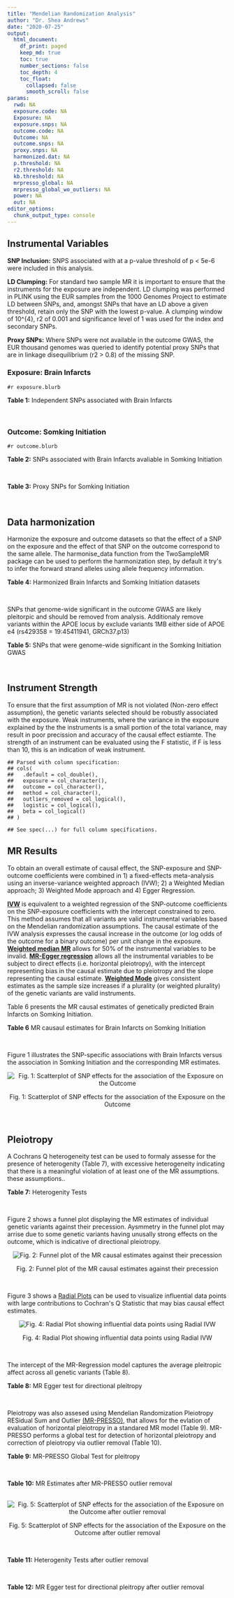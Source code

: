 ```yaml
---
title: "Mendelian Randomization Analysis"
author: "Dr. Shea Andrews"
date: "2020-07-25"
output:
  html_document:
    df_print: paged
    keep_md: true
    toc: true
    number_sections: false
    toc_depth: 4
    toc_float:
      collapsed: false
      smooth_scroll: false
params:
  rwd: NA
  exposure.code: NA
  Exposure: NA
  exposure.snps: NA
  outcome.code: NA
  Outcome: NA
  outcome.snps: NA
  proxy.snps: NA
  harmonized.dat: NA
  p.threshold: NA
  r2.threshold: NA
  kb.threshold: NA
  mrpresso_global: NA
  mrpresso_global_wo_outliers: NA
  power: NA
  out: NA
editor_options:
  chunk_output_type: console
---
```







## Instrumental Variables
**SNP Inclusion:** SNPS associated with at a p-value threshold of p < 5e-6 were included in this analysis.
<br>

**LD Clumping:** For standard two sample MR it is important to ensure that the instruments for the exposure are independent. LD clumping was performed in PLINK using the EUR samples from the 1000 Genomes Project to estimate LD between SNPs, and, amongst SNPs that have an LD above a given threshold, retain only the SNP with the lowest p-value. A clumping window of 10^{4}, r2 of 0.001 and significance level of 1 was used for the index and secondary SNPs.
<br>

**Proxy SNPs:** Where SNPs were not available in the outcome GWAS, the EUR thousand genomes was queried to identify potential proxy SNPs that are in linkage disequilibrium (r2 > 0.8) of the missing SNP.
<br>

### Exposure: Brain Infarcts
`#r exposure.blurb`
<br>

**Table 1:** Independent SNPs associated with Brain Infarcts
<div data-pagedtable="false">
  <script data-pagedtable-source type="application/json">
{"columns":[{"label":["SNP"],"name":[1],"type":["chr"],"align":["left"]},{"label":["CHROM"],"name":[2],"type":["dbl"],"align":["right"]},{"label":["POS"],"name":[3],"type":["dbl"],"align":["right"]},{"label":["REF"],"name":[4],"type":["chr"],"align":["left"]},{"label":["ALT"],"name":[5],"type":["chr"],"align":["left"]},{"label":["AF"],"name":[6],"type":["dbl"],"align":["right"]},{"label":["BETA"],"name":[7],"type":["dbl"],"align":["right"]},{"label":["SE"],"name":[8],"type":["dbl"],"align":["right"]},{"label":["Z"],"name":[9],"type":["dbl"],"align":["right"]},{"label":["P"],"name":[10],"type":["dbl"],"align":["right"]},{"label":["N"],"name":[11],"type":["dbl"],"align":["right"]},{"label":["TRAIT"],"name":[12],"type":["chr"],"align":["left"]}],"data":[{"1":"rs115769137","2":"2","3":"44154688","4":"C","5":"A","6":"0.0373","7":"0.4470","8":"0.0976","9":"4.579918","10":"4.609e-06","11":"10524","12":"brain_infarcts"},{"1":"rs7652621","2":"3","3":"25626444","4":"T","5":"C","6":"0.2001","7":"0.2548","8":"0.0552","9":"4.615940","10":"3.908e-06","11":"16230","12":"brain_infarcts"},{"1":"rs6810023","2":"3","3":"107551521","4":"G","5":"A","6":"0.1510","7":"-0.1994","8":"0.0436","9":"-4.573394","10":"4.717e-06","11":"17843","12":"brain_infarcts"},{"1":"rs75460203","2":"4","3":"32477947","4":"C","5":"T","6":"0.1577","7":"0.2568","8":"0.0560","9":"4.585714","10":"4.518e-06","11":"16652","12":"brain_infarcts"},{"1":"rs39938","2":"5","3":"127663579","4":"T","5":"C","6":"0.7856","7":"-0.1925","8":"0.0342","9":"-5.628650","10":"1.765e-08","11":"20067","12":"brain_infarcts"},{"1":"rs352757","2":"8","3":"15598037","4":"G","5":"A","6":"0.8456","7":"0.1955","8":"0.0424","9":"4.610849","10":"4.088e-06","11":"19571","12":"brain_infarcts"},{"1":"rs7979834","2":"12","3":"71738608","4":"G","5":"A","6":"0.2310","7":"0.2726","8":"0.0571","9":"4.774081","10":"1.816e-06","11":"19435","12":"brain_infarcts"},{"1":"rs12583648","2":"13","3":"21900055","4":"G","5":"C","6":"0.3310","7":"0.1895","8":"0.0325","9":"5.830769","10":"5.815e-09","11":"20770","12":"brain_infarcts"},{"1":"rs74587705","2":"15","3":"91764992","4":"C","5":"T","6":"0.0252","7":"0.6153","8":"0.1206","9":"5.101990","10":"3.357e-07","11":"8363","12":"brain_infarcts"},{"1":"rs12373108","2":"16","3":"71432507","4":"C","5":"T","6":"0.1700","7":"0.1916","8":"0.0381","9":"5.028871","10":"5.018e-07","11":"19025","12":"brain_infarcts"},{"1":"rs150111968","2":"17","3":"2164327","4":"G","5":"A","6":"0.0753","7":"-0.7063","8":"0.1508","9":"-4.683687","10":"2.813e-06","11":"7588","12":"brain_infarcts"},{"1":"rs2427238","2":"20","3":"60480767","4":"G","5":"T","6":"0.9040","7":"-0.4244","8":"0.0923","9":"-4.598050","10":"4.213e-06","11":"10769","12":"brain_infarcts"},{"1":"rs75685347","2":"21","3":"27206913","4":"C","5":"T","6":"0.2092","7":"1.1947","8":"0.2496","9":"4.786458","10":"1.705e-06","11":"422","12":"brain_infarcts"}],"options":{"columns":{"min":{},"max":[10]},"rows":{"min":[10],"max":[10]},"pages":{}}}
  </script>
</div>
<br>

### Outcome: Somking Initiation
`#r outcome.blurb`
<br>

**Table 2:** SNPs associated with Brain Infarcts avaliable in Somking Initiation
<div data-pagedtable="false">
  <script data-pagedtable-source type="application/json">
{"columns":[{"label":["SNP"],"name":[1],"type":["chr"],"align":["left"]},{"label":["CHROM"],"name":[2],"type":["dbl"],"align":["right"]},{"label":["POS"],"name":[3],"type":["dbl"],"align":["right"]},{"label":["REF"],"name":[4],"type":["chr"],"align":["left"]},{"label":["ALT"],"name":[5],"type":["chr"],"align":["left"]},{"label":["AF"],"name":[6],"type":["dbl"],"align":["right"]},{"label":["BETA"],"name":[7],"type":["dbl"],"align":["right"]},{"label":["SE"],"name":[8],"type":["dbl"],"align":["right"]},{"label":["Z"],"name":[9],"type":["dbl"],"align":["right"]},{"label":["P"],"name":[10],"type":["dbl"],"align":["right"]},{"label":["N"],"name":[11],"type":["dbl"],"align":["right"]},{"label":["TRAIT"],"name":[12],"type":["chr"],"align":["left"]}],"data":[{"1":"rs115769137","2":"2","3":"44154688","4":"C","5":"A","6":"0.0301052","7":"-0.0002613862","8":"0.0009013319","9":"-0.290","10":"0.7717000","11":"1232091","12":"Smoking_Initiation"},{"1":"rs7652621","2":"3","3":"25626444","4":"T","5":"C","6":"0.0863283","7":"-0.0034936800","8":"0.0009203592","9":"-3.796","10":"0.0001469","11":"1174994","12":"Smoking_Initiation"},{"1":"rs6810023","2":"3","3":"107551521","4":"G","5":"A","6":"0.1482960","7":"-0.0006468215","8":"0.0009008656","9":"-0.718","10":"0.4730000","11":"1232091","12":"Smoking_Initiation"},{"1":"rs75460203","2":"4","3":"32477947","4":"C","5":"T","6":"0.0428415","7":"-0.0005811012","8":"0.0009009321","9":"-0.645","10":"0.5192000","11":"1232091","12":"Smoking_Initiation"},{"1":"rs39938","2":"5","3":"127663579","4":"T","5":"C","6":"0.8495400","7":"0.0004361290","8":"0.0009010920","9":"0.484","10":"0.6281000","11":"1232091","12":"Smoking_Initiation"},{"1":"rs352757","2":"8","3":"15598037","4":"G","5":"A","6":"0.9058000","7":"0.0007818401","8":"0.0009007374","9":"0.868","10":"0.3855000","11":"1232091","12":"Smoking_Initiation"},{"1":"rs7979834","2":"12","3":"71738608","4":"G","5":"A","6":"0.3599030","7":"-0.0017655980","8":"0.0012906418","9":"-1.368","10":"0.1713000","11":"599289","12":"Smoking_Initiation"},{"1":"rs12583648","2":"13","3":"21900055","4":"G","5":"C","6":"0.3536450","7":"-0.0011363503","8":"0.0009004360","9":"-1.262","10":"0.2071000","11":"1232091","12":"Smoking_Initiation"},{"1":"rs74587705","2":"15","3":"91764992","4":"C","5":"T","6":"0.0156250","7":"0.0003199415","8":"0.0009012437","9":"0.355","10":"0.7227000","11":"1232091","12":"Smoking_Initiation"},{"1":"rs12373108","2":"16","3":"71432507","4":"C","5":"T","6":"0.1818020","7":"0.0026449774","8":"0.0008993463","9":"2.941","10":"0.0032750","11":"1232091","12":"Smoking_Initiation"},{"1":"rs150111968","2":"17","3":"2164327","4":"G","5":"A","6":"0.0197271","7":"-0.0024609556","8":"0.0008994721","9":"-2.736","10":"0.0062250","11":"1232091","12":"Smoking_Initiation"},{"1":"rs2427238","2":"20","3":"60480767","4":"G","5":"T","6":"0.9683410","7":"0.0009490765","8":"0.0009021640","9":"1.052","10":"0.2927000","11":"1227798","12":"Smoking_Initiation"},{"1":"rs75685347","2":"21","3":"27206913","4":"C","5":"T","6":"0.0155910","7":"0.0008279640","8":"0.0009261342","9":"0.894","10":"0.3714000","11":"1165375","12":"Smoking_Initiation"}],"options":{"columns":{"min":{},"max":[10]},"rows":{"min":[10],"max":[10]},"pages":{}}}
  </script>
</div>
<br>

**Table 3:** Proxy SNPs for Somking Initiation
<div data-pagedtable="false">
  <script data-pagedtable-source type="application/json">
{"columns":[{"label":["proxy.outcome"],"name":[1],"type":["lgl"],"align":["right"]},{"label":["target_snp"],"name":[2],"type":["lgl"],"align":["right"]},{"label":["proxy_snp"],"name":[3],"type":["lgl"],"align":["right"]},{"label":["ld.r2"],"name":[4],"type":["lgl"],"align":["right"]},{"label":["Dprime"],"name":[5],"type":["lgl"],"align":["right"]},{"label":["ref.proxy"],"name":[6],"type":["lgl"],"align":["right"]},{"label":["alt.proxy"],"name":[7],"type":["lgl"],"align":["right"]},{"label":["CHROM"],"name":[8],"type":["lgl"],"align":["right"]},{"label":["POS"],"name":[9],"type":["lgl"],"align":["right"]},{"label":["ALT.proxy"],"name":[10],"type":["lgl"],"align":["right"]},{"label":["REF.proxy"],"name":[11],"type":["lgl"],"align":["right"]},{"label":["AF"],"name":[12],"type":["lgl"],"align":["right"]},{"label":["BETA"],"name":[13],"type":["lgl"],"align":["right"]},{"label":["SE"],"name":[14],"type":["lgl"],"align":["right"]},{"label":["P"],"name":[15],"type":["lgl"],"align":["right"]},{"label":["N"],"name":[16],"type":["lgl"],"align":["right"]},{"label":["ref"],"name":[17],"type":["lgl"],"align":["right"]},{"label":["alt"],"name":[18],"type":["lgl"],"align":["right"]},{"label":["ALT"],"name":[19],"type":["lgl"],"align":["right"]},{"label":["REF"],"name":[20],"type":["lgl"],"align":["right"]},{"label":["PHASE"],"name":[21],"type":["lgl"],"align":["right"]}],"data":[{"1":"NA","2":"NA","3":"NA","4":"NA","5":"NA","6":"NA","7":"NA","8":"NA","9":"NA","10":"NA","11":"NA","12":"NA","13":"NA","14":"NA","15":"NA","16":"NA","17":"NA","18":"NA","19":"NA","20":"NA","21":"NA"}],"options":{"columns":{"min":{},"max":[10]},"rows":{"min":[10],"max":[10]},"pages":{}}}
  </script>
</div>
<br>

## Data harmonization
Harmonize the exposure and outcome datasets so that the effect of a SNP on the exposure and the effect of that SNP on the outcome correspond to the same allele. The harmonise_data function from the TwoSampleMR package can be used to perform the harmonization step, by default it try's to infer the forward strand alleles using allele frequency information.
<br>

**Table 4:** Harmonized Brain Infarcts and Somking Initiation datasets
<div data-pagedtable="false">
  <script data-pagedtable-source type="application/json">
{"columns":[{"label":["SNP"],"name":[1],"type":["chr"],"align":["left"]},{"label":["effect_allele.exposure"],"name":[2],"type":["chr"],"align":["left"]},{"label":["other_allele.exposure"],"name":[3],"type":["chr"],"align":["left"]},{"label":["effect_allele.outcome"],"name":[4],"type":["chr"],"align":["left"]},{"label":["other_allele.outcome"],"name":[5],"type":["chr"],"align":["left"]},{"label":["beta.exposure"],"name":[6],"type":["dbl"],"align":["right"]},{"label":["beta.outcome"],"name":[7],"type":["dbl"],"align":["right"]},{"label":["eaf.exposure"],"name":[8],"type":["dbl"],"align":["right"]},{"label":["eaf.outcome"],"name":[9],"type":["dbl"],"align":["right"]},{"label":["remove"],"name":[10],"type":["lgl"],"align":["right"]},{"label":["palindromic"],"name":[11],"type":["lgl"],"align":["right"]},{"label":["ambiguous"],"name":[12],"type":["lgl"],"align":["right"]},{"label":["id.outcome"],"name":[13],"type":["chr"],"align":["left"]},{"label":["chr.outcome"],"name":[14],"type":["dbl"],"align":["right"]},{"label":["pos.outcome"],"name":[15],"type":["dbl"],"align":["right"]},{"label":["se.outcome"],"name":[16],"type":["dbl"],"align":["right"]},{"label":["z.outcome"],"name":[17],"type":["dbl"],"align":["right"]},{"label":["pval.outcome"],"name":[18],"type":["dbl"],"align":["right"]},{"label":["samplesize.outcome"],"name":[19],"type":["dbl"],"align":["right"]},{"label":["outcome"],"name":[20],"type":["chr"],"align":["left"]},{"label":["mr_keep.outcome"],"name":[21],"type":["lgl"],"align":["right"]},{"label":["pval_origin.outcome"],"name":[22],"type":["chr"],"align":["left"]},{"label":["chr.exposure"],"name":[23],"type":["dbl"],"align":["right"]},{"label":["pos.exposure"],"name":[24],"type":["dbl"],"align":["right"]},{"label":["se.exposure"],"name":[25],"type":["dbl"],"align":["right"]},{"label":["z.exposure"],"name":[26],"type":["dbl"],"align":["right"]},{"label":["pval.exposure"],"name":[27],"type":["dbl"],"align":["right"]},{"label":["samplesize.exposure"],"name":[28],"type":["dbl"],"align":["right"]},{"label":["exposure"],"name":[29],"type":["chr"],"align":["left"]},{"label":["mr_keep.exposure"],"name":[30],"type":["lgl"],"align":["right"]},{"label":["pval_origin.exposure"],"name":[31],"type":["chr"],"align":["left"]},{"label":["id.exposure"],"name":[32],"type":["chr"],"align":["left"]},{"label":["action"],"name":[33],"type":["dbl"],"align":["right"]},{"label":["mr_keep"],"name":[34],"type":["lgl"],"align":["right"]},{"label":["pt"],"name":[35],"type":["dbl"],"align":["right"]},{"label":["pleitropy_keep"],"name":[36],"type":["lgl"],"align":["right"]},{"label":["mrpresso_RSSobs"],"name":[37],"type":["dbl"],"align":["right"]},{"label":["mrpresso_pval"],"name":[38],"type":["dbl"],"align":["right"]},{"label":["mrpresso_keep"],"name":[39],"type":["lgl"],"align":["right"]}],"data":[{"1":"rs115769137","2":"A","3":"C","4":"A","5":"C","6":"0.4470","7":"-0.0002613862","8":"0.0373","9":"0.0301052","10":"FALSE","11":"FALSE","12":"FALSE","13":"uDM7iK","14":"2","15":"44154688","16":"0.0009013319","17":"-0.290","18":"0.7717000","19":"1232091","20":"Liu2019smkint23andMe","21":"TRUE","22":"reported","23":"2","24":"44154688","25":"0.0976","26":"4.579918","27":"4.609e-06","28":"10524","29":"Chauhan2019bi","30":"TRUE","31":"reported","32":"DfOhq1","33":"2","34":"TRUE","35":"5e-06","36":"TRUE","37":"2.930029e-07","38":"1.0000","39":"TRUE"},{"1":"rs12373108","2":"T","3":"C","4":"T","5":"C","6":"0.1916","7":"0.0026449774","8":"0.1700","9":"0.1818020","10":"FALSE","11":"FALSE","12":"FALSE","13":"uDM7iK","14":"16","15":"71432507","16":"0.0008993463","17":"2.941","18":"0.0032750","19":"1232091","20":"Liu2019smkint23andMe","21":"TRUE","22":"reported","23":"16","24":"71432507","25":"0.0381","26":"5.028871","27":"5.018e-07","28":"19025","29":"Chauhan2019bi","30":"TRUE","31":"reported","32":"DfOhq1","33":"2","34":"TRUE","35":"5e-06","36":"TRUE","37":"6.618525e-06","38":"0.0416","39":"FALSE"},{"1":"rs12583648","2":"C","3":"G","4":"C","5":"G","6":"0.1895","7":"-0.0011363503","8":"0.3310","9":"0.3536450","10":"FALSE","11":"TRUE","12":"FALSE","13":"uDM7iK","14":"13","15":"21900055","16":"0.0009004360","17":"-1.262","18":"0.2071000","19":"1232091","20":"Liu2019smkint23andMe","21":"TRUE","22":"reported","23":"13","24":"21900055","25":"0.0325","26":"5.830769","27":"5.815e-09","28":"20770","29":"Chauhan2019bi","30":"TRUE","31":"reported","32":"DfOhq1","33":"2","34":"TRUE","35":"5e-06","36":"TRUE","37":"1.574468e-06","38":"1.0000","39":"TRUE"},{"1":"rs150111968","2":"A","3":"G","4":"A","5":"G","6":"-0.7063","7":"-0.0024609556","8":"0.0753","9":"0.0197271","10":"FALSE","11":"FALSE","12":"FALSE","13":"uDM7iK","14":"17","15":"2164327","16":"0.0008994721","17":"-2.736","18":"0.0062250","19":"1232091","20":"Liu2019smkint23andMe","21":"TRUE","22":"reported","23":"17","24":"2164327","25":"0.1508","26":"-4.683687","27":"2.813e-06","28":"7588","29":"Chauhan2019bi","30":"TRUE","31":"reported","32":"DfOhq1","33":"2","34":"TRUE","35":"5e-06","36":"TRUE","37":"6.243400e-06","38":"0.1313","39":"TRUE"},{"1":"rs2427238","2":"T","3":"G","4":"T","5":"G","6":"-0.4244","7":"0.0009490765","8":"0.9040","9":"0.9683410","10":"FALSE","11":"FALSE","12":"FALSE","13":"uDM7iK","14":"20","15":"60480767","16":"0.0009021640","17":"1.052","18":"0.2927000","19":"1227798","20":"Liu2019smkint23andMe","21":"TRUE","22":"reported","23":"20","24":"60480767","25":"0.0923","26":"-4.598050","27":"4.213e-06","28":"10769","29":"Chauhan2019bi","30":"TRUE","31":"reported","32":"DfOhq1","33":"2","34":"TRUE","35":"5e-06","36":"TRUE","37":"1.578552e-06","38":"1.0000","39":"TRUE"},{"1":"rs352757","2":"A","3":"G","4":"A","5":"G","6":"0.1955","7":"0.0007818401","8":"0.8456","9":"0.9058000","10":"FALSE","11":"FALSE","12":"FALSE","13":"uDM7iK","14":"8","15":"15598037","16":"0.0009007374","17":"0.868","18":"0.3855000","19":"1232091","20":"Liu2019smkint23andMe","21":"TRUE","22":"reported","23":"8","24":"15598037","25":"0.0424","26":"4.610849","27":"4.088e-06","28":"19571","29":"Chauhan2019bi","30":"TRUE","31":"reported","32":"DfOhq1","33":"2","34":"TRUE","35":"5e-06","36":"TRUE","37":"4.681505e-07","38":"1.0000","39":"TRUE"},{"1":"rs39938","2":"C","3":"T","4":"C","5":"T","6":"-0.1925","7":"0.0004361290","8":"0.7856","9":"0.8495400","10":"FALSE","11":"FALSE","12":"FALSE","13":"uDM7iK","14":"5","15":"127663579","16":"0.0009010920","17":"0.484","18":"0.6281000","19":"1232091","20":"Liu2019smkint23andMe","21":"TRUE","22":"reported","23":"5","24":"127663579","25":"0.0342","26":"-5.628650","27":"1.765e-08","28":"20067","29":"Chauhan2019bi","30":"TRUE","31":"reported","32":"DfOhq1","33":"2","34":"TRUE","35":"5e-06","36":"TRUE","37":"3.000950e-07","38":"1.0000","39":"TRUE"},{"1":"rs6810023","2":"A","3":"G","4":"A","5":"G","6":"-0.1994","7":"-0.0006468215","8":"0.1510","9":"0.1482960","10":"FALSE","11":"FALSE","12":"FALSE","13":"uDM7iK","14":"3","15":"107551521","16":"0.0009008656","17":"-0.718","18":"0.4730000","19":"1232091","20":"Liu2019smkint23andMe","21":"TRUE","22":"reported","23":"3","24":"107551521","25":"0.0436","26":"-4.573394","27":"4.717e-06","28":"17843","29":"Chauhan2019bi","30":"TRUE","31":"reported","32":"DfOhq1","33":"2","34":"TRUE","35":"5e-06","36":"TRUE","37":"2.976403e-07","38":"1.0000","39":"TRUE"},{"1":"rs74587705","2":"T","3":"C","4":"T","5":"C","6":"0.6153","7":"0.0003199415","8":"0.0252","9":"0.0156250","10":"FALSE","11":"FALSE","12":"FALSE","13":"uDM7iK","14":"15","15":"91764992","16":"0.0009012437","17":"0.355","18":"0.7227000","19":"1232091","20":"Liu2019smkint23andMe","21":"TRUE","22":"reported","23":"15","24":"91764992","25":"0.1206","26":"5.101990","27":"3.357e-07","28":"8363","29":"Chauhan2019bi","30":"TRUE","31":"reported","32":"DfOhq1","33":"2","34":"TRUE","35":"5e-06","36":"TRUE","37":"3.006325e-10","38":"1.0000","39":"TRUE"},{"1":"rs75460203","2":"T","3":"C","4":"T","5":"C","6":"0.2568","7":"-0.0005811012","8":"0.1577","9":"0.0428415","10":"FALSE","11":"FALSE","12":"FALSE","13":"uDM7iK","14":"4","15":"32477947","16":"0.0009009321","17":"-0.645","18":"0.5192000","19":"1232091","20":"Liu2019smkint23andMe","21":"TRUE","22":"reported","23":"4","24":"32477947","25":"0.0560","26":"4.585714","27":"4.518e-06","28":"16652","29":"Chauhan2019bi","30":"TRUE","31":"reported","32":"DfOhq1","33":"2","34":"TRUE","35":"5e-06","36":"TRUE","37":"5.437079e-07","38":"1.0000","39":"TRUE"},{"1":"rs75685347","2":"T","3":"C","4":"T","5":"C","6":"1.1947","7":"0.0008279640","8":"0.2092","9":"0.0155910","10":"FALSE","11":"FALSE","12":"FALSE","13":"uDM7iK","14":"21","15":"27206913","16":"0.0009261342","17":"0.894","18":"0.3714000","19":"1165375","20":"Liu2019smkint23andMe","21":"TRUE","22":"reported","23":"21","24":"27206913","25":"0.2496","26":"4.786458","27":"1.705e-06","28":"422","29":"Chauhan2019bi","30":"TRUE","31":"reported","32":"DfOhq1","33":"2","34":"TRUE","35":"5e-06","36":"TRUE","37":"1.063884e-07","38":"1.0000","39":"TRUE"},{"1":"rs7652621","2":"C","3":"T","4":"C","5":"T","6":"0.2548","7":"-0.0034936800","8":"0.2001","9":"0.0863283","10":"FALSE","11":"FALSE","12":"FALSE","13":"uDM7iK","14":"3","15":"25626444","16":"0.0009203592","17":"-3.796","18":"0.0001469","19":"1174994","20":"Liu2019smkint23andMe","21":"TRUE","22":"reported","23":"3","24":"25626444","25":"0.0552","26":"4.615940","27":"3.908e-06","28":"16230","29":"Chauhan2019bi","30":"TRUE","31":"reported","32":"DfOhq1","33":"2","34":"TRUE","35":"5e-06","36":"TRUE","37":"1.376699e-05","38":"0.0013","39":"FALSE"},{"1":"rs7979834","2":"A","3":"G","4":"A","5":"G","6":"0.2726","7":"-0.0017655980","8":"0.2310","9":"0.3599030","10":"FALSE","11":"FALSE","12":"FALSE","13":"uDM7iK","14":"12","15":"71738608","16":"0.0012906418","17":"-1.368","18":"0.1713000","19":"599289","20":"Liu2019smkint23andMe","21":"TRUE","22":"reported","23":"12","24":"71738608","25":"0.0571","26":"4.774081","27":"1.816e-06","28":"19435","29":"Chauhan2019bi","30":"TRUE","31":"reported","32":"DfOhq1","33":"2","34":"TRUE","35":"5e-06","36":"TRUE","37":"3.754838e-06","38":"1.0000","39":"TRUE"}],"options":{"columns":{"min":{},"max":[10]},"rows":{"min":[10],"max":[10]},"pages":{}}}
  </script>
</div>
<br>

SNPs that genome-wide significant in the outcome GWAS are likely pleitorpic and should be removed from analysis. Additionaly remove variants within the APOE locus by exclude variants 1MB either side of APOE e4 (rs429358 = 19:45411941, GRCh37.p13)
<br>


**Table 5:** SNPs that were genome-wide significant in the Somking Initiation GWAS
<div data-pagedtable="false">
  <script data-pagedtable-source type="application/json">
{"columns":[{"label":["SNP"],"name":[1],"type":["chr"],"align":["left"]},{"label":["chr.outcome"],"name":[2],"type":["dbl"],"align":["right"]},{"label":["pos.outcome"],"name":[3],"type":["dbl"],"align":["right"]},{"label":["pval.exposure"],"name":[4],"type":["dbl"],"align":["right"]},{"label":["pval.outcome"],"name":[5],"type":["dbl"],"align":["right"]}],"data":[],"options":{"columns":{"min":{},"max":[10]},"rows":{"min":[10],"max":[10]},"pages":{}}}
  </script>
</div>
<br>


## Instrument Strength
To ensure that the first assumption of MR is not violated (Non-zero effect assumption), the genetic variants selected should be robustly associated with the exposure. Weak instruments, where the variance in the exposure explained by the the instruments is a small portion of the total variance, may result in poor precission and accuracy of the causal effect estiamte. The strength of an instrument can be evaluated using the F statistic, if F is less than 10, this is an indication of weak instrument.


```
## Parsed with column specification:
## cols(
##   .default = col_double(),
##   exposure = col_character(),
##   outcome = col_character(),
##   method = col_character(),
##   outliers_removed = col_logical(),
##   logistic = col_logical(),
##   beta = col_logical()
## )
```

```
## See spec(...) for full column specifications.
```

<div data-pagedtable="false">
  <script data-pagedtable-source type="application/json">
{"columns":[{"label":["outliers_removed"],"name":[1],"type":["lgl"],"align":["right"]},{"label":["pve.exposure"],"name":[2],"type":["dbl"],"align":["right"]},{"label":["F"],"name":[3],"type":["dbl"],"align":["right"]},{"label":["Alpha"],"name":[4],"type":["dbl"],"align":["right"]},{"label":["NCP"],"name":[5],"type":["dbl"],"align":["right"]},{"label":["Power"],"name":[6],"type":["dbl"],"align":["right"]}],"data":[{"1":"FALSE","2":"0.01426416","3":"24.11910","4":"0.05","5":"0.006311873","6":"0.05072335"},{"1":"TRUE","2":"0.01215300","3":"24.23595","4":"0.05","5":"0.008559950","6":"0.05098113"}],"options":{"columns":{"min":{},"max":[10]},"rows":{"min":[10],"max":[10]},"pages":{}}}
  </script>
</div>

##  MR Results
To obtain an overall estimate of causal effect, the SNP-exposure and SNP-outcome coefficients were combined in 1) a fixed-effects meta-analysis using an inverse-variance weighted approach (IVW); 2) a Weighted Median approach; 3) Weighted Mode approach and 4) Egger Regression.


[**IVW**](https://doi.org/10.1002/gepi.21758) is equivalent to a weighted regression of the SNP-outcome coefficients on the SNP-exposure coefficients with the intercept constrained to zero. This method assumes that all variants are valid instrumental variables based on the Mendelian randomization assumptions. The causal estimate of the IVW analysis expresses the causal increase in the outcome (or log odds of the outcome for a binary outcome) per unit change in the exposure. [**Weighted median MR**](https://doi.org/10.1002/gepi.21965) allows for 50% of the instrumental variables to be invalid. [**MR-Egger regression**](https://doi.org/10.1093/ije/dyw220) allows all the instrumental variables to be subject to direct effects (i.e. horizontal pleiotropy), with the intercept representing bias in the causal estimate due to pleiotropy and the slope representing the causal estimate. [**Weighted Mode**](https://doi.org/10.1093/ije/dyx102) gives consistent estimates as the sample size increases if a plurality (or weighted plurality) of the genetic variants are valid instruments.
<br>



Table 6 presents the MR causal estimates of genetically predicted Brain Infarcts on Somking Initiation.
<br>

**Table 6** MR causaul estimates for Brain Infarcts on Somking Initiation
<div data-pagedtable="false">
  <script data-pagedtable-source type="application/json">
{"columns":[{"label":["id.exposure"],"name":[1],"type":["chr"],"align":["left"]},{"label":["id.outcome"],"name":[2],"type":["chr"],"align":["left"]},{"label":["outcome"],"name":[3],"type":["fctr"],"align":["left"]},{"label":["exposure"],"name":[4],"type":["fctr"],"align":["left"]},{"label":["method"],"name":[5],"type":["fctr"],"align":["left"]},{"label":["nsnp"],"name":[6],"type":["int"],"align":["right"]},{"label":["b"],"name":[7],"type":["dbl"],"align":["right"]},{"label":["se"],"name":[8],"type":["dbl"],"align":["right"]},{"label":["pval"],"name":[9],"type":["dbl"],"align":["right"]}],"data":[{"1":"DfOhq1","2":"uDM7iK","3":"Liu2019smkint23andMe","4":"Chauhan2019bi","5":"Inverse variance weighted (fixed effects)","6":"13","7":"0.0005445552","8":"0.0005235716","9":"0.2983037"},{"1":"DfOhq1","2":"uDM7iK","3":"Liu2019smkint23andMe","4":"Chauhan2019bi","5":"Weighted median","6":"13","7":"0.0006440422","8":"0.0007354441","9":"0.3811829"},{"1":"DfOhq1","2":"uDM7iK","3":"Liu2019smkint23andMe","4":"Chauhan2019bi","5":"Weighted mode","6":"13","7":"0.0007198143","8":"0.0006940138","9":"0.3201027"},{"1":"DfOhq1","2":"uDM7iK","3":"Liu2019smkint23andMe","4":"Chauhan2019bi","5":"MR Egger","6":"13","7":"0.0015746023","8":"0.0016046146","9":"0.3475370"}],"options":{"columns":{"min":{},"max":[10]},"rows":{"min":[10],"max":[10]},"pages":{}}}
  </script>
</div>
<br>

Figure 1 illustrates the SNP-specific associations with Brain Infarcts versus the association in Somking Initiation and the corresponding MR estimates.
<br>

<div class="figure" style="text-align: center">
<img src="/sc/arion/projects/LOAD/shea/Projects/MR_ADPhenome/results/MR_ADbidir/Chauhan2019bi/Liu2019smkint23andMe/Chauhan2019bi_5e-6_Liu2019smkint23andMe_MR_Analaysis_files/figure-html/scatter_plot-1.png" alt="Fig. 1: Scatterplot of SNP effects for the association of the Exposure on the Outcome"  />
<p class="caption">Fig. 1: Scatterplot of SNP effects for the association of the Exposure on the Outcome</p>
</div>
<br>


## Pleiotropy
A Cochrans Q heterogeneity test can be used to formaly assesse for the presence of heterogenity (Table 7), with excessive heterogeneity indicating that there is a meaningful violation of at least one of the MR assumptions.
these assumptions..
<br>

**Table 7:** Heterogenity Tests
<div data-pagedtable="false">
  <script data-pagedtable-source type="application/json">
{"columns":[{"label":["id.exposure"],"name":[1],"type":["chr"],"align":["left"]},{"label":["id.outcome"],"name":[2],"type":["chr"],"align":["left"]},{"label":["outcome"],"name":[3],"type":["fctr"],"align":["left"]},{"label":["exposure"],"name":[4],"type":["fctr"],"align":["left"]},{"label":["method"],"name":[5],"type":["fctr"],"align":["left"]},{"label":["Q"],"name":[6],"type":["dbl"],"align":["right"]},{"label":["Q_df"],"name":[7],"type":["dbl"],"align":["right"]},{"label":["Q_pval"],"name":[8],"type":["dbl"],"align":["right"]}],"data":[{"1":"DfOhq1","2":"uDM7iK","3":"Liu2019smkint23andMe","4":"Chauhan2019bi","5":"MR Egger","6":"34.98115","7":"11","8":"0.0002495816"},{"1":"DfOhq1","2":"uDM7iK","3":"Liu2019smkint23andMe","4":"Chauhan2019bi","5":"Inverse variance weighted","6":"36.96237","7":"12","8":"0.0002265669"}],"options":{"columns":{"min":{},"max":[10]},"rows":{"min":[10],"max":[10]},"pages":{}}}
  </script>
</div>
<br>

Figure 2 shows a funnel plot displaying the MR estimates of individual genetic variants against their precession. Aysmmetry in the funnel plot may arrise due to some genetic variants having unusally strong effects on the outcome, which is indicative of directional pleiotropy.
<br>

<div class="figure" style="text-align: center">
<img src="/sc/arion/projects/LOAD/shea/Projects/MR_ADPhenome/results/MR_ADbidir/Chauhan2019bi/Liu2019smkint23andMe/Chauhan2019bi_5e-6_Liu2019smkint23andMe_MR_Analaysis_files/figure-html/funnel_plot-1.png" alt="Fig. 2: Funnel plot of the MR causal estimates against their precession"  />
<p class="caption">Fig. 2: Funnel plot of the MR causal estimates against their precession</p>
</div>
<br>

Figure 3 shows a [Radial Plots](https://github.com/WSpiller/RadialMR) can be used to visualize influential data points with large contributions to Cochran's Q Statistic that may bias causal effect estimates.



<div class="figure" style="text-align: center">
<img src="/sc/arion/projects/LOAD/shea/Projects/MR_ADPhenome/results/MR_ADbidir/Chauhan2019bi/Liu2019smkint23andMe/Chauhan2019bi_5e-6_Liu2019smkint23andMe_MR_Analaysis_files/figure-html/Radial_Plot-1.png" alt="Fig. 4: Radial Plot showing influential data points using Radial IVW"  />
<p class="caption">Fig. 4: Radial Plot showing influential data points using Radial IVW</p>
</div>
<br>

The intercept of the MR-Regression model captures the average pleitropic affect across all genetic variants (Table 8).
<br>

**Table 8:** MR Egger test for directional pleitropy
<div data-pagedtable="false">
  <script data-pagedtable-source type="application/json">
{"columns":[{"label":["id.exposure"],"name":[1],"type":["chr"],"align":["left"]},{"label":["id.outcome"],"name":[2],"type":["chr"],"align":["left"]},{"label":["outcome"],"name":[3],"type":["fctr"],"align":["left"]},{"label":["exposure"],"name":[4],"type":["fctr"],"align":["left"]},{"label":["egger_intercept"],"name":[5],"type":["dbl"],"align":["right"]},{"label":["se"],"name":[6],"type":["dbl"],"align":["right"]},{"label":["pval"],"name":[7],"type":["dbl"],"align":["right"]}],"data":[{"1":"DfOhq1","2":"uDM7iK","3":"Liu2019smkint23andMe","4":"Chauhan2019bi","5":"-0.0006190105","6":"0.0007842466","7":"0.446613"}],"options":{"columns":{"min":{},"max":[10]},"rows":{"min":[10],"max":[10]},"pages":{}}}
  </script>
</div>
<br>

Pleiotropy was also assesed using Mendelian Randomization Pleiotropy RESidual Sum and Outlier [(MR-PRESSO)](https://doi.org/10.1038/s41588-018-0099-7), that allows for the evlation of evaluation of horizontal pleiotropy in a standared MR model (Table 9). MR-PRESSO performs a global test for detection of horizontal pleiotropy and correction of pleiotropy via outlier removal (Table 10).
<br>

**Table 9:** MR-PRESSO Global Test for pleitropy
<div data-pagedtable="false">
  <script data-pagedtable-source type="application/json">
{"columns":[{"label":["id.exposure"],"name":[1],"type":["chr"],"align":["left"]},{"label":["id.outcome"],"name":[2],"type":["chr"],"align":["left"]},{"label":["outcome"],"name":[3],"type":["chr"],"align":["left"]},{"label":["exposure"],"name":[4],"type":["chr"],"align":["left"]},{"label":["pt"],"name":[5],"type":["dbl"],"align":["right"]},{"label":["outliers_removed"],"name":[6],"type":["lgl"],"align":["right"]},{"label":["n_outliers"],"name":[7],"type":["dbl"],"align":["right"]},{"label":["RSSobs"],"name":[8],"type":["dbl"],"align":["right"]},{"label":["pval"],"name":[9],"type":["dbl"],"align":["right"]}],"data":[{"1":"DfOhq1","2":"uDM7iK","3":"Liu2019smkint23andMe","4":"Chauhan2019bi","5":"5e-06","6":"FALSE","7":"2","8":"40.75633","9":"0.0028"}],"options":{"columns":{"min":{},"max":[10]},"rows":{"min":[10],"max":[10]},"pages":{}}}
  </script>
</div>
<br>


**Table 10:** MR Estimates after MR-PRESSO outlier removal
<div data-pagedtable="false">
  <script data-pagedtable-source type="application/json">
{"columns":[{"label":["id.exposure"],"name":[1],"type":["chr"],"align":["left"]},{"label":["id.outcome"],"name":[2],"type":["chr"],"align":["left"]},{"label":["outcome"],"name":[3],"type":["fctr"],"align":["left"]},{"label":["exposure"],"name":[4],"type":["fctr"],"align":["left"]},{"label":["method"],"name":[5],"type":["fctr"],"align":["left"]},{"label":["nsnp"],"name":[6],"type":["int"],"align":["right"]},{"label":["b"],"name":[7],"type":["dbl"],"align":["right"]},{"label":["se"],"name":[8],"type":["dbl"],"align":["right"]},{"label":["pval"],"name":[9],"type":["dbl"],"align":["right"]}],"data":[{"1":"DfOhq1","2":"uDM7iK","3":"Liu2019smkint23andMe","4":"Chauhan2019bi","5":"Inverse variance weighted (fixed effects)","6":"11","7":"0.0006837556","8":"0.0005325550","9":"0.1991715"},{"1":"DfOhq1","2":"uDM7iK","3":"Liu2019smkint23andMe","4":"Chauhan2019bi","5":"Weighted median","6":"11","7":"0.0006450364","8":"0.0007861642","9":"0.4119393"},{"1":"DfOhq1","2":"uDM7iK","3":"Liu2019smkint23andMe","4":"Chauhan2019bi","5":"Weighted mode","6":"11","7":"0.0005829149","8":"0.0007450611","9":"0.4521241"},{"1":"DfOhq1","2":"uDM7iK","3":"Liu2019smkint23andMe","4":"Chauhan2019bi","5":"MR Egger","6":"11","7":"0.0017453794","8":"0.0010531217","9":"0.1318295"}],"options":{"columns":{"min":{},"max":[10]},"rows":{"min":[10],"max":[10]},"pages":{}}}
  </script>
</div>
<br>

<div class="figure" style="text-align: center">
<img src="/sc/arion/projects/LOAD/shea/Projects/MR_ADPhenome/results/MR_ADbidir/Chauhan2019bi/Liu2019smkint23andMe/Chauhan2019bi_5e-6_Liu2019smkint23andMe_MR_Analaysis_files/figure-html/scatter_plot_outlier-1.png" alt="Fig. 5: Scatterplot of SNP effects for the association of the Exposure on the Outcome after outlier removal"  />
<p class="caption">Fig. 5: Scatterplot of SNP effects for the association of the Exposure on the Outcome after outlier removal</p>
</div>
<br>

**Table 11:** Heterogenity Tests after outlier removal
<div data-pagedtable="false">
  <script data-pagedtable-source type="application/json">
{"columns":[{"label":["id.exposure"],"name":[1],"type":["chr"],"align":["left"]},{"label":["id.outcome"],"name":[2],"type":["chr"],"align":["left"]},{"label":["outcome"],"name":[3],"type":["fctr"],"align":["left"]},{"label":["exposure"],"name":[4],"type":["fctr"],"align":["left"]},{"label":["method"],"name":[5],"type":["fctr"],"align":["left"]},{"label":["Q"],"name":[6],"type":["dbl"],"align":["right"]},{"label":["Q_df"],"name":[7],"type":["dbl"],"align":["right"]},{"label":["Q_pval"],"name":[8],"type":["dbl"],"align":["right"]}],"data":[{"1":"DfOhq1","2":"uDM7iK","3":"Liu2019smkint23andMe","4":"Chauhan2019bi","5":"MR Egger","6":"11.42622","7":"9","8":"0.2476205"},{"1":"DfOhq1","2":"uDM7iK","3":"Liu2019smkint23andMe","4":"Chauhan2019bi","5":"Inverse variance weighted","6":"13.33662","7":"10","8":"0.2054552"}],"options":{"columns":{"min":{},"max":[10]},"rows":{"min":[10],"max":[10]},"pages":{}}}
  </script>
</div>
<br>

**Table 12:** MR Egger test for directional pleitropy after outlier removal
<div data-pagedtable="false">
  <script data-pagedtable-source type="application/json">
{"columns":[{"label":["id.exposure"],"name":[1],"type":["chr"],"align":["left"]},{"label":["id.outcome"],"name":[2],"type":["chr"],"align":["left"]},{"label":["outcome"],"name":[3],"type":["fctr"],"align":["left"]},{"label":["exposure"],"name":[4],"type":["fctr"],"align":["left"]},{"label":["egger_intercept"],"name":[5],"type":["dbl"],"align":["right"]},{"label":["se"],"name":[6],"type":["dbl"],"align":["right"]},{"label":["pval"],"name":[7],"type":["dbl"],"align":["right"]}],"data":[{"1":"DfOhq1","2":"uDM7iK","3":"Liu2019smkint23andMe","4":"Chauhan2019bi","5":"-0.000676574","6":"0.0005515485","7":"0.2510651"}],"options":{"columns":{"min":{},"max":[10]},"rows":{"min":[10],"max":[10]},"pages":{}}}
  </script>
</div>
<br>
